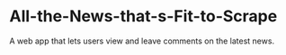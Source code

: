 # All-the-News-that-s-Fit-to-Scrape
A web app that lets users view and leave comments on the latest news.
